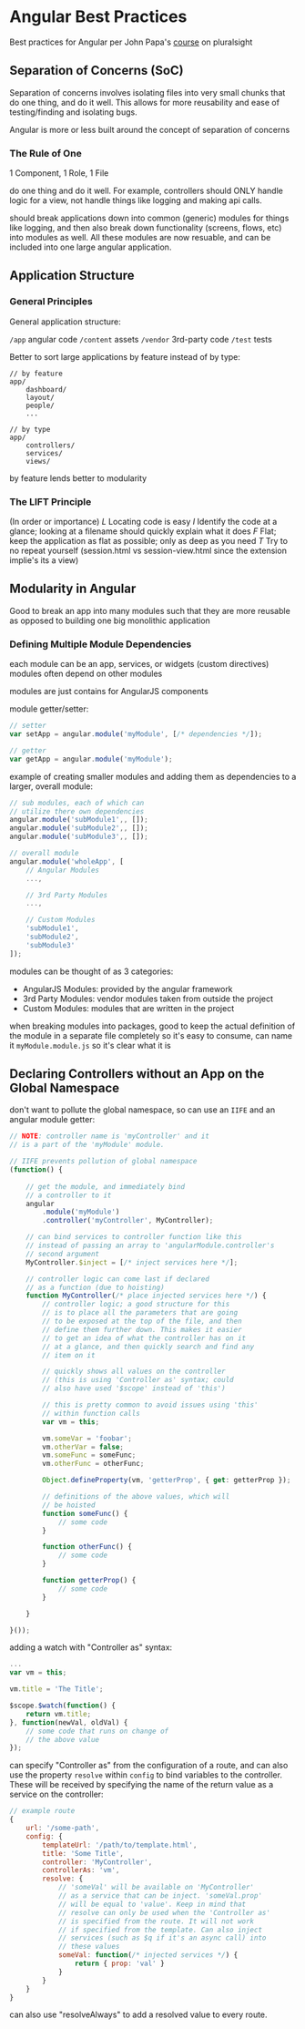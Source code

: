 # Angular Best Practices

Best practices for Angular per John Papa's [course](https://app.pluralsight.com/player?course=angularjs-patterns-clean-code&author=john-papa&name=angularjs-patterns-clean-code-m2) on pluralsight 

## Separation of Concerns (SoC)

Separation of concerns involves isolating files into very small chunks that do one thing, and do it well. This allows for more reusability and ease of testing/finding and isolating bugs.

Angular is more or less built around the concept of separation of concerns

### The Rule of One

1 Component, 1 Role, 1 File

do one thing and do it well. For example, controllers should ONLY handle logic for a view, not handle things like logging and making api calls.

should break applications down into common (generic) modules for things like logging, and then also break down functionality (screens, flows, etc) into modules as well. All these modules are now resuable, and can be included into one large angular application.

## Application Structure

### General Principles

General application structure:

`/app` angular code
`/content` assets
`/vendor` 3rd-party code
`/test` tests

Better to sort large applications by feature instead of by type:

```
// by feature
app/
    dashboard/
    layout/
    people/
    ...

// by type
app/
    controllers/
    services/
    views/    
```

by feature lends better to modularity

### The LIFT Principle

(In order or importance)
*L* Locating code is easy
*I* Identify the code at a glance; looking at a filename should quickly explain what it does
*F* Flat; keep the application as flat as possible; only as deep as you need
*T* Try to no repeat yourself (session.html vs session-view.html since the extension implie's its a view)


## Modularity in Angular

Good to break an app into many modules such that they are more reusable as opposed to building one big monolithic application

### Defining Multiple Module Dependencies

each module can be an app, services, or widgets (custom directives)
modules often depend on other modules

modules are just contains for AngularJS components

module getter/setter:
```js
// setter
var setApp = angular.module('myModule', [/* dependencies */]);

// getter
var getApp = angular.module('myModule');
```

example of creating smaller modules and adding them as dependencies to a larger, overall module:
```js
// sub modules, each of which can
// utilize there own dependencies
angular.module('subModule1',, []);
angular.module('subModule2',, []);
angular.module('subModule3',, []);

// overall module
angular.module('wholeApp', [
    // Angular Modules
    ...,

    // 3rd Party Modules
    ...,

    // Custom Modules
    'subModule1',
    'subModule2',
    'subModule3'
]);
```

modules can be thought of as 3 categories:
- AngularJS Modules: provided by the angular framework
- 3rd Party Modules: vendor modules taken from outside the project
- Custom Modules: modules that are written in the project

when breaking modules into packages, good to keep the actual definition of the module in a separate file completely so it's easy to consume, can name it `myModule.module.js` so it's clear what it is

## Declaring Controllers without an App on the Global Namespace

don't want to pollute the global namespace, so can use an `IIFE` and an angular module getter:

```js
// NOTE: controller name is 'myController' and it 
// is a part of the 'myModule' module.

// IIFE prevents pollution of global namespace
(function() {
    
    // get the module, and immediately bind
    // a controller to it
    angular
        .module('myModule')
        .controller('myController', MyController);

    // can bind services to controller function like this
    // instead of passing an array to 'angularModule.controller's
    // second argument
    MyController.$inject = [/* inject services here */];

    // controller logic can come last if declared
    // as a function (due to hoisting)
    function MyController(/* place injected services here */) {
        // controller logic; a good structure for this
        // is to place all the parameters that are going 
        // to be exposed at the top of the file, and then
        // define them further down. This makes it easier
        // to get an idea of what the controller has on it
        // at a glance, and then quickly search and find any
        // item on it

        // quickly shows all values on the controller
        // (this is using 'Controller as' syntax; could
        // also have used '$scope' instead of 'this')

        // this is pretty common to avoid issues using 'this'
        // within function calls
        var vm = this;

        vm.someVar = 'foobar';
        vm.otherVar = false;
        vm.someFunc = someFunc;
        vm.otherFunc = otherFunc;

        Object.defineProperty(vm, 'getterProp', { get: getterProp });

        // definitions of the above values, which will
        // be hoisted
        function someFunc() {
            // some code
        }

        function otherFunc() {
            // some code
        }

        function getterProp() {
            // some code
        }

    }

}());
```

adding a watch with "Controller as" syntax:

```js
...
var vm = this;

vm.title = 'The Title';

$scope.$watch(function() {
    return vm.title;
}, function(newVal, oldVal) {
    // some code that runs on change of
    // the above value
});
```

can specify "Controller as" from the configuration of a route, and can also use the property `resolve` within `config` to bind variables to the controller. These will be received by specifying the name of the return value as a service on the controller:

```js
// example route
{
    url: '/some-path',
    config: {
        templateUrl: '/path/to/template.html',
        title: 'Some Title',
        controller: 'MyController',
        controllerAs: 'vm',
        resolve: {
            // 'someVal' will be available on 'MyController'
            // as a service that can be inject. 'someVal.prop' 
            // will be equal to 'value'. Keep in mind that
            // resolve can only be used when the 'Controller as'
            // is specified from the route. It will not work
            // if specified from the template. Can also inject
            // services (such as $q if it's an async call) into
            // these values
            someVal: function(/* injected services */) {
                return { prop: 'val' }
            }
        }
    }
}
```

can also use "resolveAlways" to add a resolved value to every route.
